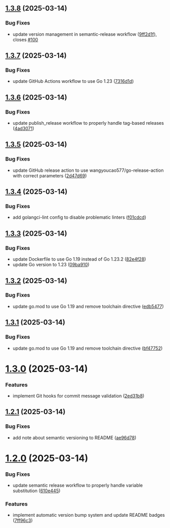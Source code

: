 ## [1.3.8](https://github.com/PremoWeb/chadburn/compare/v1.3.7...v1.3.8) (2025-03-14)


### Bug Fixes

* update version management in semantic-release workflow ([9ff2d1f](https://github.com/PremoWeb/chadburn/commit/9ff2d1f45d79303df420cd0967817a22a9704fc7)), closes [#100](https://github.com/PremoWeb/chadburn/issues/100)

## [1.3.7](https://github.com/PremoWeb/chadburn/compare/v1.3.6...v1.3.7) (2025-03-14)


### Bug Fixes

* update GitHub Actions workflow to use Go 1.23 ([7316d1d](https://github.com/PremoWeb/chadburn/commit/7316d1d15b01c6bee20d58112767b5f33d257131))

## [1.3.6](https://github.com/PremoWeb/chadburn/compare/v1.3.5...v1.3.6) (2025-03-14)


### Bug Fixes

* update publish_release workflow to properly handle tag-based releases ([4ad3071](https://github.com/PremoWeb/chadburn/commit/4ad3071e852b4e140fc8bc81841d56012b083c01))

## [1.3.5](https://github.com/PremoWeb/chadburn/compare/v1.3.4...v1.3.5) (2025-03-14)


### Bug Fixes

* update GitHub release action to use wangyoucao577/go-release-action with correct parameters ([2d47d69](https://github.com/PremoWeb/chadburn/commit/2d47d6926cfa2c9d52d9b6764a608c31e16a1b5d))

## [1.3.4](https://github.com/PremoWeb/chadburn/compare/v1.3.3...v1.3.4) (2025-03-14)


### Bug Fixes

* add golangci-lint config to disable problematic linters ([f01cdcd](https://github.com/PremoWeb/chadburn/commit/f01cdcdb65d543c714a357c9bf96abe72e941f97))

## [1.3.3](https://github.com/PremoWeb/chadburn/compare/v1.3.2...v1.3.3) (2025-03-14)


### Bug Fixes

* update Dockerfile to use Go 1.19 instead of Go 1.23.2 ([82e4f28](https://github.com/PremoWeb/chadburn/commit/82e4f28b90a6c56078ae0e7a0894305b69714b43))
* update Go version to 1.23 ([09ba910](https://github.com/PremoWeb/chadburn/commit/09ba9104a83d10c6bb8689ae7aee4abc46bfc379))

## [1.3.2](https://github.com/PremoWeb/chadburn/compare/v1.3.1...v1.3.2) (2025-03-14)


### Bug Fixes

* update go.mod to use Go 1.19 and remove toolchain directive ([edb5477](https://github.com/PremoWeb/chadburn/commit/edb5477f9c019ae17f80e78e6f3dc80b51e0433d))

## [1.3.1](https://github.com/PremoWeb/chadburn/compare/v1.3.0...v1.3.1) (2025-03-14)


### Bug Fixes

* update go.mod to use Go 1.19 and remove toolchain directive ([bf47752](https://github.com/PremoWeb/chadburn/commit/bf477527a355e15245dc9aaaa1a3327cafc6b38a))

# [1.3.0](https://github.com/PremoWeb/chadburn/compare/v1.2.1...v1.3.0) (2025-03-14)


### Features

* implement Git hooks for commit message validation ([2ed31b8](https://github.com/PremoWeb/chadburn/commit/2ed31b8a15c5e8085ae2e6f6c069bd89086c25d6))

## [1.2.1](https://github.com/PremoWeb/chadburn/compare/v1.2.0...v1.2.1) (2025-03-14)


### Bug Fixes

* add note about semantic versioning to README ([ae96d78](https://github.com/PremoWeb/chadburn/commit/ae96d7810939d1bb5fb26f1a6921ddd213cd5fac))

# [1.2.0](https://github.com/PremoWeb/chadburn/compare/v1.1.0...v1.2.0) (2025-03-14)


### Bug Fixes

* update semantic release workflow to properly handle variable substitution ([610e445](https://github.com/PremoWeb/chadburn/commit/610e445cb28747b38d5c8a2895ed2ece932b3e34))


### Features

* implement automatic version bump system and update README badges ([7ff96c3](https://github.com/PremoWeb/chadburn/commit/7ff96c36dec1b73d0deb472dda1375a5281ca272))
